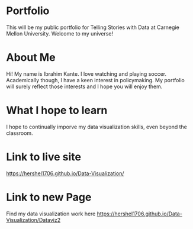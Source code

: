 # Portfolio
This will be my public portfolio for Telling Stories with Data at Carnegie Mellon University. Welcome to my universe!

# About Me
Hi! My name is Ibrahim Kante. I love watching and playing soccer. Academically though, I have a keen interest in policymaking. My portfolio will surely reflect those interests and I hope you will enjoy them.

# What I hope to learn
I hope to continually imporve my data visualization skills, even beyond the classroom. 

# Link to live site 
https://hershel1706.github.io/Data-Visualization/

# Link to new Page 
Find my data visualization work here https://hershel1706.github.io/Data-Visualization/Dataviz2
